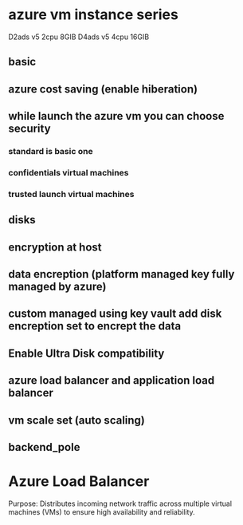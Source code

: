 # azure vm instance series 
D2ads v5  2cpu 8GIB
D4ads v5  4cpu 16GIB

## basic

## azure cost saving (enable hiberation)

## while launch the azure vm you can choose security 
### standard is basic one
### confidentials virtual machines
### trusted launch virtual machines


## disks
## encryption at host
## data encreption (platform managed key fully managed by azure)
## custom managed using key vault add disk encreption set to encrept the data 
## Enable Ultra Disk compatibility


## azure load balancer and application load balancer
## vm scale set (auto scaling)
## backend_pole

# Azure Load Balancer
Purpose: Distributes incoming network traffic across multiple virtual machines (VMs) to ensure high availability and reliability.